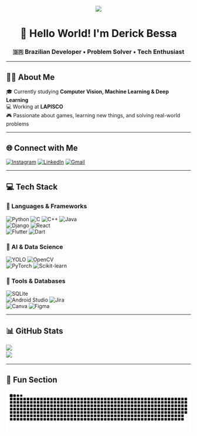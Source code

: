 <p align="center">
  <img src="https://i.pinimg.com/originals/2b/d2/1a/2bd21a2dc9b3eb8f77cd60ac3f44ab83.gif" width="700" />
</p>

<h1 align="center">👋 Hello World! I'm <strong>Derick Bessa</strong></h1>
<h3 align="center">🇧🇷 Brazilian Developer • Problem Solver • Tech Enthusiast</h3>

---

## 🧑‍🎓 About Me  
🎓 Currently studying **Computer Vision, Machine Learning & Deep Learning**  
💻 Working at **LAPISCO**  
🎮 Passionate about games, learning new things, and solving real-world problems  

---

## 🌐 Connect with Me  
[![Instagram](https://img.shields.io/badge/Instagram-%23E4405F.svg?logo=Instagram&logoColor=white)](https://instagram.com/_dbessa) 
[![LinkedIn](https://img.shields.io/badge/LinkedIn-%230077B5.svg?logo=linkedin&logoColor=white)](https://linkedin.com/in/derickbessa) 
[![Gmail](https://img.shields.io/badge/Email-D14836?logo=gmail&logoColor=white)](mailto:derickbessa12@gmail.com)  

---

## 💻 Tech Stack  

### 🔹 Languages & Frameworks  
![Python](https://img.shields.io/badge/python-3670A0?style=for-the-badge&logo=python&logoColor=ffdd54) 
![C](https://img.shields.io/badge/c-%2300599C.svg?style=for-the-badge&logo=c&logoColor=white) 
![C++](https://img.shields.io/badge/c++-%2300599C.svg?style=for-the-badge&logo=c%2B%2B&logoColor=white) 
![Java](https://img.shields.io/badge/java-%23ED8B00.svg?style=for-the-badge&logo=openjdk&logoColor=white)  
![Django](https://img.shields.io/badge/django-%23092E20.svg?style=for-the-badge&logo=django&logoColor=white) 
![React](https://img.shields.io/badge/react-%2320232a.svg?style=for-the-badge&logo=react&logoColor=%2361DAFB)  
![Flutter](https://img.shields.io/badge/Flutter-02569B?style=for-the-badge&logo=flutter&logoColor=white) 
![Dart](https://img.shields.io/badge/Dart-0175C2?style=for-the-badge&logo=dart&logoColor=white)

### 🔹 AI & Data Science  
![YOLO](https://img.shields.io/badge/YOLO-FF5733?style=for-the-badge&logo=opencv&logoColor=white) 
![OpenCV](https://img.shields.io/badge/OpenCV-5C3EE8?style=for-the-badge&logo=opencv&logoColor=white)  
![PyTorch](https://img.shields.io/badge/PyTorch-EE4C2C?style=for-the-badge&logo=pytorch&logoColor=white) 
![Scikit-learn](https://img.shields.io/badge/scikit--learn-F7931E?style=for-the-badge&logo=scikitlearn&logoColor=white) 

### 🔹 Tools & Databases  
![SQLite](https://img.shields.io/badge/SQLite-07405E?style=for-the-badge&logo=sqlite&logoColor=white)  
![Android Studio](https://img.shields.io/badge/Android_Studio-3DDC84?style=for-the-badge&logo=android-studio&logoColor=white) 
![Jira](https://img.shields.io/badge/Jira-0052CC?style=for-the-badge&logo=jira&logoColor=white)  
![Canva](https://img.shields.io/badge/Canva-%2300C4CC.svg?style=for-the-badge&logo=Canva&logoColor=white) 
![Figma](https://img.shields.io/badge/figma-%23F24E1E.svg?style=for-the-badge&logo=figma&logoColor=white)

---

## 📊 GitHub Stats  
![](https://github-readme-stats.vercel.app/api?username=DerickBessa&theme=highcontrast&hide_border=false&include_all_commits=true&count_private=true)<br/>
![](https://github-readme-stats.vercel.app/api/top-langs/?username=DerickBessa&theme=highcontrast&hide_border=false&include_all_commits=true&count_private=true&layout=compact)

---

## 🐍 Fun Section  
<picture>
  <source media="(prefers-color-scheme: dark)" srcset="https://raw.githubusercontent.com/DerickBessa/DerickBessa/output/github-snake-dark.svg" />
  <source media="(prefers-color-scheme: light)" srcset="https://raw.githubusercontent.com/DerickBessa/DerickBessa/output/github-snake.svg" />
  <img alt="github-snake" src="https://raw.githubusercontent.com/DerickBessa/DerickBessa/output/github-snake.svg" />
</picture>
